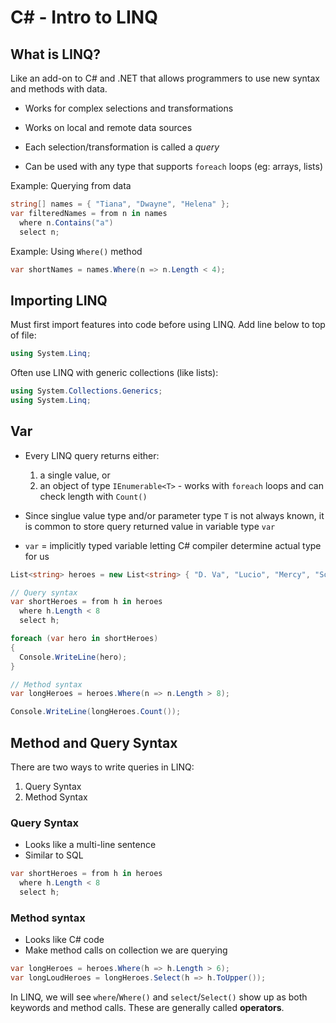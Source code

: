 # C# - Intro to LINQ

## What is LINQ?

Like an add-on to C# and .NET that allows programmers to use new syntax and methods with data.

- Works for complex selections and transformations

- Works on local and remote data sources

- Each selection/transformation is called a _query_

- Can be used with any type that supports `foreach` loops (eg: arrays, lists)

Example: Querying from data

```c#
string[] names = { "Tiana", "Dwayne", "Helena" };
var filteredNames = from n in names
  where n.Contains("a")
  select n;
```

Example: Using `Where()` method

```c#
var shortNames = names.Where(n => n.Length < 4);
```

## Importing LINQ

Must first import features into code before using LINQ. Add line below to top of file:

```c#
using System.Linq;
```

Often use LINQ with generic collections (like lists):

```c#
using System.Collections.Generics;
using System.Linq;
```

## Var

- Every LINQ query returns either:

  1. a single value, or
  2. an object of type `IEnumerable<T>` - works with `foreach` loops and can check length with `Count()`

- Since singlue value type and/or parameter type `T` is not always known, it is common to store query returned value in variable type `var`

- `var` = implicitly typed variable letting C# compiler determine actual type for us

```c#
List<string> heroes = new List<string> { "D. Va", "Lucio", "Mercy", "Soldier 76", "Pharah", "Reinhardt" };

// Query syntax
var shortHeroes = from h in heroes
  where h.Length < 8
  select h;

foreach (var hero in shortHeroes)
{
  Console.WriteLine(hero);
}

// Method syntax
var longHeroes = heroes.Where(n => n.Length > 8);

Console.WriteLine(longHeroes.Count());
```

## Method and Query Syntax

There are two ways to write queries in LINQ:

1. Query Syntax
2. Method Syntax

### Query Syntax

- Looks like a multi-line sentence
- Similar to SQL

```c#
var shortHeroes = from h in heroes
  where h.Length < 8
  select h;
```

### Method syntax

- Looks like C# code
- Make method calls on collection we are querying

```c#
var longHeroes = heroes.Where(h => h.Length > 6);
var longLoudHeroes = longHeroes.Select(h => h.ToUpper());
```

In LINQ, we will see `where`/`Where()` and `select`/`Select()` show up as both keywords and method calls. These are generally called **operators**.
